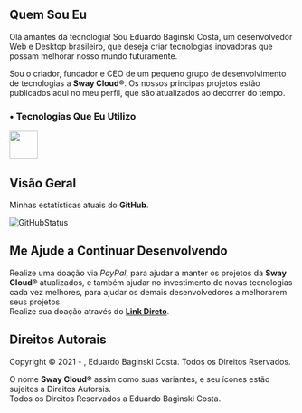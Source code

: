 <!-- INTRODUÇÃO -->
## Quem Sou Eu
Olá amantes da tecnologia! Sou Eduardo Baginski Costa, um desenvolvedor Web e Desktop brasileiro, que deseja criar tecnologias inovadoras que possam melhorar nosso mundo futuramente.  
  
Sou o criador, fundador e CEO de um pequeno grupo de desenvolvimento de tecnologias a **Sway Cloud®**. Os nossos principas projetos estão publicados aqui no meu perfil, que são atualizados ao decorrer do tempo.  

<!-- TECNOLOGIAS -->
### • Tecnologias Que Eu Utilizo
<img src="https://logodownload.org/wp-content/uploads/2016/10/html5-logo-2.png" width="50px">

<!-- VISÃO GERAL -->
## Visão Geral
Minhas estatísticas atuais do **GitHub**.  
  
![GitHubStatus](https://github-readme-stats.anuraghazra1.vercel.app/api?username=EduardoBaginskiCosta&show_icons=true&line_height=27&include_all_commits=true")

<!-- AJUDA -->
## Me Ajude a Continuar Desenvolvendo
Realize uma doação via _PayPal_, para ajudar a manter os projetos da **Sway Cloud®** atualizados, e também ajudar no investimento de novas tecnologias cada vez melhores, para ajudar os demais desenvolvedores a melhorarem seus projetos.  
Realize sua doação através do **[Link Direto](https://www.paypal.com/donate?hosted_button_id=U2APG4E9VU8US)**.

<!-- DIREITOS AUTORAIS -->
## Direitos Autorais
Copyright © 2021 - , Eduardo Baginski Costa. Todos os Direitos Rservados.  
  
O nome **Sway Cloud®** assim como suas variantes, e seu ícones estão sujeitos a Direitos Autorais.  
Todos os Direitos Reservados a Eduardo Baginski Costa.
